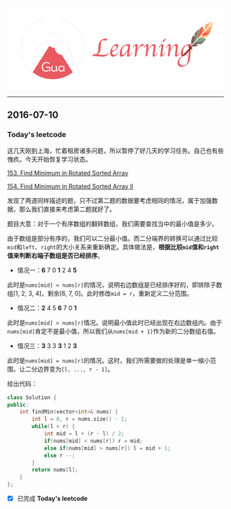 ![](/background.png)

---


## 2016-07-10

### Today's leetcode

这几天刚到上海，忙着租房诸多问题，所以暂停了好几天的学习任务。自己也有些愧疚。今天开始恢复学习状态。

[153. Find Minimum in Rotated Sorted Array](https://leetcode.com/problems/find-minimum-in-rotated-sorted-array/)

[154. Find Minimum in Rotated Sorted Array II](https://leetcode.com/problems/find-minimum-in-rotated-sorted-array-ii/)

发现了两道同样描述的题，只不过第二题的数据要考虑相同的情况，属于加强数据，那么我们直接来考虑第二题就好了。

题目大意：对于一个有序数组的翻转数组，我们需要查找当中的最小值是多少。

由于数组是部分有序的，我们可以二分最小值。而二分端界的转换可以通过比较`mid`和`left`、`right`的大小关系来重新确定。具体做法是，**根据比较`mid`值和`right`值来判断右端子数组是否已经排序**。

* 情况一：**6** 7 0 **1** 2 4 **5**

此时是`nums[mid] < nums[r]`的情况，说明右边数组是已经排序好的，即排除子数组[1, 2, 3, 4]，剩余[6, 7, 0]。此时修改`mid = r`，重新定义二分范围。

* 情况二：**2** 4 5 **6** 7 0 **1**

此时是`nums[mid] > nums[r]`情况。说明最小值此时已经出现在右边数组内。由于`nums[mid]`肯定不是最小值，所以我们从`nums[mid + 1]`作为新的二分数组右值。

* 情况三：**3** 3 3 **3** 1 2 **3**

此时是`nums[mid] = nums[r]`的情况。这时，我们所需要做的处理是单一缩小范围，让二分边界变为`[l, ..., r - 1]`。

给出代码：  

```cpp
class Solution {
public:
    int findMin(vector<int>& nums) {
        int l = 0, r = nums.size() - 1;
        while(l < r) {
            int mid = l + (r - l) / 2;
            if(nums[mid] < nums[r]) r = mid;
            else if(nums[mid] > nums[r]) l = mid + 1;
            else r --;
        }
        return nums[l];
    }
};
```

- [x] 已完成 **Today's leetcode**